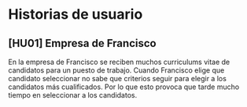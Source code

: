 # Historias de usuario

## [HU01] Empresa de Francisco
En la empresa de Francisco se reciben muchos curriculums vitae de candidatos para un puesto de trabajo. Cuando Francisco elige que candidato seleccionar no sabe que criterios seguir para elegir a los candidatos más cualificados. Por lo que esto provoca que tarde mucho tiempo en seleccionar a los candidatos.
